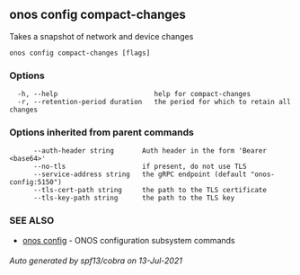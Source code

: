 ## onos config compact-changes

Takes a snapshot of network and device changes

```
onos config compact-changes [flags]
```

### Options

```
  -h, --help                        help for compact-changes
  -r, --retention-period duration   the period for which to retain all changes
```

### Options inherited from parent commands

```
      --auth-header string       Auth header in the form 'Bearer <base64>'
      --no-tls                   if present, do not use TLS
      --service-address string   the gRPC endpoint (default "onos-config:5150")
      --tls-cert-path string     the path to the TLS certificate
      --tls-key-path string      the path to the TLS key
```

### SEE ALSO

* [onos config](onos_config.md)	 - ONOS configuration subsystem commands

###### Auto generated by spf13/cobra on 13-Jul-2021
